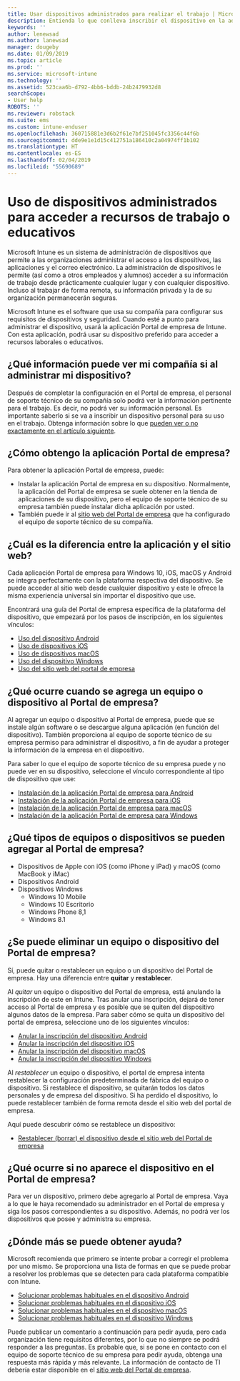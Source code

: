 ```yaml
---
title: Usar dispositivos administrados para realizar el trabajo | Microsoft Docs
description: Entienda lo que conlleva inscribir el dispositivo en la administración con Intune.
keywords: ''
author: lenewsad
ms.author: lanewsad
manager: dougeby
ms.date: 01/09/2019
ms.topic: article
ms.prod: ''
ms.service: microsoft-intune
ms.technology: ''
ms.assetid: 523caa6b-d792-4bb6-bddb-24b2479932d8
searchScope:
- User help
ROBOTS: ''
ms.reviewer: robstack
ms.suite: ems
ms.custom: intune-enduser
ms.openlocfilehash: 360715881e3d6b2f61e7bf251045fc3356c44f6b
ms.sourcegitcommit: dde9e1e1d15c412751a186410c2a04974ff1b102
ms.translationtype: HT
ms.contentlocale: es-ES
ms.lasthandoff: 02/04/2019
ms.locfileid: "55690689"
---
```

# <a name="use-managed-devices-to-access-work-or-school-resources"></a>Uso de dispositivos administrados para acceder a recursos de trabajo o educativos
Microsoft Intune es un sistema de administración de dispositivos que permite a las organizaciones administrar el acceso a los dispositivos, las aplicaciones y el correo electrónico. La administración de dispositivos le permite (así como a otros empleados y alumnos) acceder a su información de trabajo desde prácticamente cualquier lugar y con cualquier dispositivo. Incluso al trabajar de forma remota, su información privada y la de su organización permanecerán seguras.

Microsoft Intune es el software que usa su compañía para configurar sus requisitos de dispositivos y seguridad. Cuando esté a punto para administrar el dispositivo, usará la aplicación Portal de empresa de Intune. Con esta aplicación, podrá usar su dispositivo preferido para acceder a recursos laborales o educativos. 

## <a name="what-information-can-my-company-see-when-i-get-my-device-managed"></a>¿Qué información puede ver mi compañía si al administrar mi dispositivo?
Después de completar la configuración en el Portal de empresa, el personal de soporte técnico de su compañía solo podrá ver la información pertinente para el trabajo. Es decir, no podrá ver su información personal. Es importante saberlo si se va a inscribir un dispositivo personal para su uso en el trabajo. Obtenga información sobre lo que [pueden ver o no exactamente en el artículo siguiente](what-info-can-your-company-see-when-you-enroll-your-device-in-intune.md).

## <a name="how-do-i-get-company-portal"></a>¿Cómo obtengo la aplicación Portal de empresa?
Para obtener la aplicación Portal de empresa, puede:

- Instalar la aplicación Portal de empresa en su dispositivo. Normalmente, la aplicación del Portal de empresa se suele obtener en la tienda de aplicaciones de su dispositivo, pero el equipo de soporte técnico de su empresa también puede instalar dicha aplicación por usted.
- También puede ir al [sitio web del Portal de empresa](https://go.microsoft.com/fwlink/?linkid=2010980) que ha configurado el equipo de soporte técnico de su compañía.

## <a name="whats-the-difference-between-the-app-and-the-website"></a>¿Cuál es la diferencia entre la aplicación y el sitio web?
Cada aplicación Portal de empresa para Windows 10, iOS, macOS y Android se integra perfectamente con la plataforma respectiva del dispositivo. Se puede acceder al sitio web desde cualquier dispositivo y este le ofrece la misma experiencia universal sin importar el dispositivo que use. 

Encontrará una guía del Portal de empresa específica de la plataforma del dispositivo, que empezará por los pasos de inscripción, en los siguientes vínculos:  

- [Uso del dispositivo Android](using-your-android-device-with-intune.md)
- [Uso de dispositivos iOS](using-your-ios-device-with-intune.md)
- [Uso de dispositivos macOS](using-your-macos-device-with-intune.md)
- [Uso del dispositivo Windows](using-your-windows-device-with-intune.md)
- [Uso del sitio web del portal de empresa](using-the-intune-company-portal-website.md)

## <a name="what-happens-when-you-add-a-computer-or-device-to-the-company-portal"></a>¿Qué ocurre cuando se agrega un equipo o dispositivo al Portal de empresa?
Al agregar un equipo o dispositivo al Portal de empresa, puede que se instale algún software o se descargue alguna aplicación (en función del dispositivo). También proporciona al equipo de soporte técnico de su empresa permiso para administrar el dispositivo, a fin de ayudar a proteger la información de la empresa en el dispositivo.

Para saber lo que el equipo de soporte técnico de su empresa puede y no puede ver en su dispositivo, seleccione el vínculo correspondiente al tipo de dispositivo que use:

- [Instalación de la aplicación Portal de empresa para Android](what-happens-if-you-install-the-company-portal-app-and-enroll-your-device-in-intune-android.md)
- [Instalación de la aplicación Portal de empresa para iOS](what-happens-if-you-install-the-company-portal-app-and-enroll-your-device-in-intune-ios.md)
- [Instalación de la aplicación Portal de empresa para macOS](what-happens-if-you-install-the-company-portal-app-and-enroll-your-device-in-intune-macos.md)
- [Instalación de la aplicación Portal de empresa para Windows](what-happens-if-you-install-the-company-portal-app-and-enroll-your-device-in-intune-windows10.md)

## <a name="what-kind-of-computers-or-devices-can-you-add-to-the-company-portal"></a>¿Qué tipos de equipos o dispositivos se pueden agregar al Portal de empresa?
-   Dispositivos de Apple con iOS (como iPhone y iPad) y macOS (como MacBook y iMac)
-   Dispositivos Android
-   Dispositivos Windows
    -   Windows 10 Mobile
    -   Windows 10 Escritorio
    -   Windows Phone 8,1
    -   Windows 8.1

## <a name="can-you-remove-a-computer-or-device-from-the-company-portal"></a>¿Se puede eliminar un equipo o dispositivo del Portal de empresa?
Sí, puede quitar o restablecer un equipo o un dispositivo del Portal de empresa. Hay una diferencia entre **quitar** y **restablecer**.

Al *quitar* un equipo o dispositivo del Portal de empresa, está anulando la inscripción de este en Intune. Tras anular una inscripción, dejará de tener acceso al Portal de empresa y es posible que se quiten del dispositivo algunos datos de la empresa. Para saber cómo se quita un dispositivo del portal de empresa, seleccione uno de los siguientes vínculos:

- [Anular la inscripción del dispositivo Android](unenroll-your-device-from-intune-android.md)
- [Anular la inscripción del dispositivo iOS](unenroll-your-device-from-intune-ios.md)
- [Anular la inscripción del dispositivo macOS](unenroll-your-device-from-intune-macos.md)
- [Anular la inscripción del dispositivo Windows](unenroll-your-device-from-intune-windows.md)

Al *restablecer* un equipo o dispositivo, el portal de empresa intenta restablecer la configuración predeterminada de fábrica del equipo o dispositivo. Si restablece el dispositivo, se quitarán todos los datos personales y de empresa del dispositivo. Si ha perdido el dispositivo, lo puede restablecer también de forma remota desde el sitio web del portal de empresa.

Aquí puede descubrir cómo se restablece un dispositivo:

- [Restablecer (borrar) el dispositivo desde el sitio web del Portal de empresa](reset-erase-your-device-cpwebsite.md)

## <a name="what-if-i-cant-see-my-device-in-the-company-portal"></a>¿Qué ocurre si no aparece el dispositivo en el Portal de empresa?
Para ver un dispositivo, primero debe agregarlo al Portal de empresa. Vaya a lo que le haya recomendado su administrador en el Portal de empresa y siga los pasos correspondientes a su dispositivo. Además, no podrá ver los dispositivos que posee y administra su empresa.

## <a name="where-else-can-i-go-for-help"></a>¿Dónde más se puede obtener ayuda?
Microsoft recomienda que primero se intente probar a corregir el problema por uno mismo. Se proporciona una lista de formas en que se puede probar a resolver los problemas que se detecten para cada plataforma compatible con Intune.

- [Solucionar problemas habituales en el dispositivo Android](troubleshoot-your-device-android.md)
- [Solucionar problemas habituales en el dispositivo iOS](troubleshoot-your-device-ios.md)
- [Solucionar problemas habituales en el dispositivo macOS](troubleshoot-your-device-macos.md)
- [Solucionar problemas habituales en el dispositivo Windows](troubleshoot-your-device-windows.md)

Puede publicar un comentario a continuación para pedir ayuda, pero cada organización tiene requisitos diferentes, por lo que no siempre se podrá responder a las preguntas. Es probable que, si se pone en contacto con el equipo de soporte técnico de su empresa para pedir ayuda, obtenga una respuesta más rápida y más relevante. La información de contacto de TI debería estar disponible en el [sitio web del Portal de empresa](https://go.microsoft.com/fwlink/?linkid=2010980).
